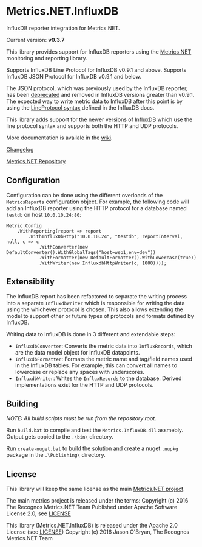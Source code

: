 # Metrics.NET.InfluxDB

InfluxDB reporter integration for Metrics.NET.

Current version: **v0.3.7**

This library provides support for InfluxDB reporters using the [Metrics.NET](https://github.com/Recognos/Metrics.NET) monitoring and reporting library.

Supports InfluxDB Line Protocol for InfluxDB v0.9.1 and above.
Supports InfluxDB JSON Protocol for InfluxDB v0.9.1 and below.

The JSON protocol, which was previously used by the InfluxDB reporter, has been [deprecated](https://docs.influxdata.com/influxdb/v0.13/write_protocols/json/) and removed in InfluxDB versions greater than v0.9.1. The expected way to write metric data to InfluxDB after this point is by using the [LineProtocol syntax](https://docs.influxdata.com/influxdb/v0.13/write_protocols/line/) defined in the InfluxDB docs.

This library adds support for the newer versions of InfluxDB which use the line protocol syntax and supports both the HTTP and UDP protocols.

More documentation is availale in the [wiki](https://github.com/Recognos/Metrics.NET.InfluxDB/wiki).

[Changelog](https://github.com/Recognos/Metrics.NET.InfluxDB/blob/master/CHANGELOG.md)

[Metrics.NET Repository](https://github.com/Recognos/Metrics.NET)

## Configuration

Configuration can be done using the different overloads of the `MetricsReports` configuration object. For example, the following code will add an InfluxDB reporter using the HTTP protocol for a database named `testdb` on host `10.0.10.24:80`:
```
Metric.Config
	.WithReporting(report => report
		.WithInfluxDbHttp("10.0.10.24", "testdb", reportInterval, null, c => c
			.WithConverter(new DefaultConverter().WithGlobalTags("host=web1,env=dev"))
			.WithFormatter(new DefaultFormatter().WithLowercase(true))
			.WithWriter(new InfluxdbHttpWriter(c, 1000))));
```

## Extensibility

The InfluxDB report has been refactored to separate the writing process into a separate `InfluxdbWriter` which is responsible for writing the data using the whichever protocol is chosen. This also allows extending the model to support other or future types of protocols and formats defined by InfluxDB.

Writing data to InfluxDB is done in 3 different and extendable steps:
- `InfluxdbConverter`: Converts the metric data into `InfluxRecords`, which are the data model object for InfluxDB datapoints.
- `InfluxdbFormatter`: Formats the metric name and tag/field names used in the InfluxDB tables. For example, this can convert all names to lowercase or replace any spaces with underscores.
- `InfluxdbWriter`: Writes the `InfluxRecords` to the database. Derived implementations exist for the HTTP and UDP protocols.

## Building

_NOTE: All build scripts must be run from the repository root._

Run `build.bat` to compile and test the `Metrics.InfluxDB.dll` assmebly. Output gets copied to the `.\bin\` directory.

Run `create-nuget.bat` to build the solution and create a nuget `.nupkg` package in the `.\Publishing\` directory.

## License

This library will keep the same license as the main [Metrics.NET project](https://github.com/Recognos/Metrics.NET).

The main metrics project is released under the terms:
Copyright (c) 2016 The Recognos Metrics.NET Team
Published under Apache Software License 2.0, see [LICENSE](https://github.com/Recognos/Metrics.NET/blob/master/LICENSE)

This library (Metrics.NET.InfluxDB) is released under the Apache 2.0 License (see [LICENSE](https://github.com/Recognos/Metrics.NET.InfluxDB/blob/master/LICENSE)) 
Copyright (c) 2016 Jason O'Bryan, The Recognos Metrics.NET Team
